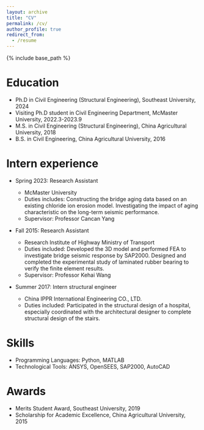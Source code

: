 ```yaml
---
layout: archive
title: "CV"
permalink: /cv/
author_profile: true
redirect_from:
  - /resume
---
```


{% include base_path %}

Education
======
* Ph.D in Civil Engineering (Structural Engineering), Southeast University, 2024
* Visiting Ph.D student in Civil Engineering Department, McMaster University, 2022.3-2023.9
* M.S. in Civil Engineering (Structural Engineering), China Agricultural University, 2018
* B.S. in Civil Engineering, China Agricultural University, 2016

Intern experience
======
* Spring 2023: Research Assistant
  * McMaster University
  * Duties includes: Constructing the bridge aging data based on an existing chloride ion erosion model. Investigating the impact of aging characteristic on the long-term seismic performance.
  * Supervisor: Professor Cancan Yang

* Fall 2015: Research Assistant
  * Research Institute of Highway Ministry of Transport 
  * Duties included: Developed the 3D model and performed FEA to investigate bridge seismic response by SAP2000. Designed and completed the experimental study of laminated rubber bearing to verify the finite element results.
  * Supervisor: Professor Kehai Wang

* Summer 2017: Intern structural engineer
  * China IPPR International Engineering CO., LTD. 
  * Duties included:  Participated in the structural design of a hospital, especially coordinated with the architectural designer to complete 
structural design of the stairs.
  
Skills
======
* Programming Languages: Python, MATLAB 
* Technological Tools: ANSYS, OpenSEES, SAP2000, AutoCAD  

Awards
======
* Merits Student Award, Southeast University, 2019
* Scholarship for Academic Excellence, China Agricultural University, 2015
